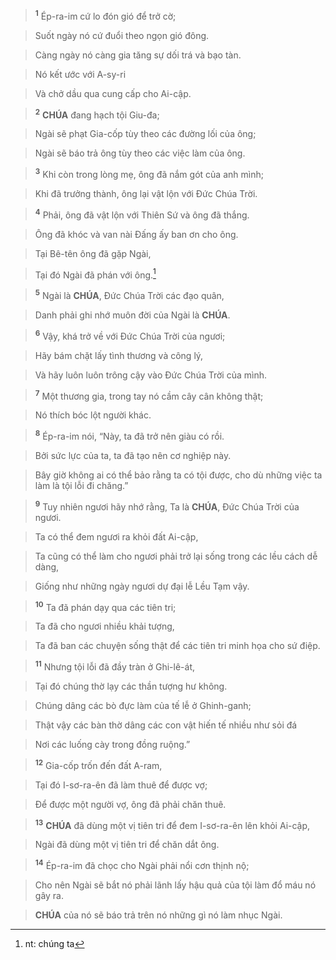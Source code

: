 > <sup><b>1</b></sup> Ép-ra-im cứ lo đón gió để trở cờ;
>


> Suốt ngày nó cứ đuổi theo ngọn gió đông.
>


> Càng ngày nó càng gia tăng sự dối trá và bạo tàn.
>


> Nó kết ước với A-sy-ri
>


> Và chở dầu qua cung cấp cho Ai-cập.
>


> <sup><b>2</b></sup> **CHÚA** đang hạch tội Giu-đa;
>


> Ngài sẽ phạt Gia-cốp tùy theo các đường lối của ông;
>


> Ngài sẽ báo trả ông tùy theo các việc làm của ông.
>


> <sup><b>3</b></sup> Khi còn trong lòng mẹ, ông đã nắm gót của anh mình;
>


> Khi đã trưởng thành, ông lại vật lộn với Đức Chúa Trời.
>


> <sup><b>4</b></sup> Phải, ông đã vật lộn với Thiên Sứ và ông đã thắng.
>


> Ông đã khóc và van nài Đấng ấy ban ơn cho ông.
>


> Tại Bê-tên ông đã gặp Ngài,
>


> Tại đó Ngài đã phán với ông.[^1]
>


> <sup><b>5</b></sup> Ngài là **CHÚA**, Đức Chúa Trời các đạo quân,
>


> Danh phải ghi nhớ muôn đời của Ngài là **CHÚA**.
>


> <sup><b>6</b></sup> Vậy, khá trở về với Đức Chúa Trời của ngươi;
>


> Hãy bám chặt lấy tình thương và công lý,
>


> Và hãy luôn luôn trông cậy vào Đức Chúa Trời của mình.
>


> <sup><b>7</b></sup> Một thương gia, trong tay nó cầm cây cân không thật;
>


> Nó thích bóc lột người khác.
>


> <sup><b>8</b></sup> Ép-ra-im nói, “Này, ta đã trở nên giàu có rồi.
>


> Bởi sức lực của ta, ta đã tạo nên cơ nghiệp này.
>


> Bây giờ không ai có thể bảo rằng ta có tội được, cho dù những việc ta làm là tội lỗi đi chăng.”
>


> <sup><b>9</b></sup> Tuy nhiên ngươi hãy nhớ rằng, Ta là **CHÚA**, Đức Chúa Trời của ngươi.
>


> Ta có thể đem ngươi ra khỏi đất Ai-cập,
>


> Ta cũng có thể làm cho ngươi phải trở lại sống trong các lều cách dễ dàng,
>


> Giống như những ngày ngươi dự đại lễ Lều Tạm vậy.
>


> <sup><b>10</b></sup> Ta đã phán dạy qua các tiên tri;
>


> Ta đã cho ngươi nhiều khải tượng,
>


> Ta đã ban các chuyện sống thật để các tiên tri minh họa cho sứ điệp.
>


> <sup><b>11</b></sup> Nhưng tội lỗi đã đầy tràn ở Ghi-lê-át,
>


> Tại đó chúng thờ lạy các thần tượng hư không.
>


> Chúng dâng các bò đực làm của tế lễ ở Ghinh-ganh;
>


> Thật vậy các bàn thờ dâng các con vật hiến tế nhiều như sỏi đá
>


> Nơi các luống cày trong đồng ruộng.”
>


> <sup><b>12</b></sup> Gia-cốp trốn đến đất A-ram,
>


> Tại đó I-sơ-ra-ên đã làm thuê để được vợ;
>


> Để được một người vợ, ông đã phải chăn thuê.
>


> <sup><b>13</b></sup> **CHÚA** đã dùng một vị tiên tri để đem I-sơ-ra-ên lên khỏi Ai-cập,
>


> Ngài đã dùng một vị tiên tri để chăn dắt ông.
>


> <sup><b>14</b></sup> Ép-ra-im đã chọc cho Ngài phải nổi cơn thịnh nộ;
>


> Cho nên Ngài sẽ bắt nó phải lãnh lấy hậu quả của tội làm đổ máu nó gây ra.
>


> **CHÚA** của nó sẽ báo trả trên nó những gì nó làm nhục Ngài.
>

[^1]: nt: chúng ta